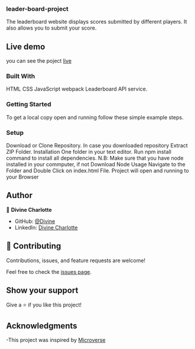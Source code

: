 ### leader-board-project
The leaderboard website displays scores submitted by different players. It also allows you to submit your score.

## Live demo 
you can see the poject [live](https://divinecharlotte.github.io/leader-board-project/)

### Built With
HTML
CSS
JavaScript
webpack
Leaderboard API service.


### Getting Started
To get a local copy open and running follow these simple example steps.

### Setup

Download or Clone Repository.
In case you downloaded repository Extract ZIP Folder.
Installation
One folder in your text editor.
Run npm install command to install all dependencies. N.B: Make sure that you have node installed in your commputer, if not Download Node
Usage
Navigate to the Folder and Double Click on index.html File. Project will open and running to your Browser
## Author

👤 **Divine Charlotte**

- GitHub: [@Divine](https://github.com/divinecharlotte)
- LinkedIn: [Divine Charlotte](https://www.linkedin.com/in/charlotte-divine-dusenge-31b19017a/)

## 🤝 Contributing

Contributions, issues, and feature requests are welcome!

Feel free to check the [issues page](https://github.com/divinecharlotte/leader-board-project/issues).

## Show your support

Give a ⭐️ if you like this project!

## Acknowledgments

-This project was inspired by [Microverse](https://www.microverse.org)